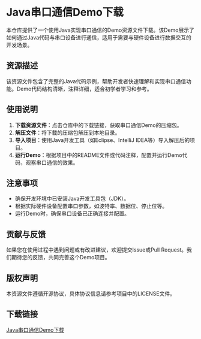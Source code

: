 # Java串口通信Demo下载

本仓库提供了一个使用Java实现串口通信的Demo资源文件下载。该Demo展示了如何通过Java代码与串口设备进行通信，适用于需要与硬件设备进行数据交互的开发场景。

## 资源描述

该资源文件包含了完整的Java代码示例，帮助开发者快速理解和实现串口通信功能。Demo代码结构清晰，注释详细，适合初学者学习和参考。

## 使用说明

1. **下载资源文件**：点击仓库中的下载链接，获取串口通信Demo的压缩包。
2. **解压文件**：将下载的压缩包解压到本地目录。
3. **导入项目**：使用Java开发工具（如Eclipse、IntelliJ IDEA等）导入解压后的项目。
4. **运行Demo**：根据项目中的README文件或代码注释，配置并运行Demo代码，观察串口通信的效果。

## 注意事项

- 确保开发环境中已安装Java开发工具包（JDK）。
- 根据实际硬件设备配置串口参数，如波特率、数据位、停止位等。
- 运行Demo时，确保串口设备已正确连接并配置。

## 贡献与反馈

如果您在使用过程中遇到问题或有改进建议，欢迎提交Issue或Pull Request。我们期待您的反馈，共同完善这个Demo项目。

## 版权声明

本资源文件遵循开源协议，具体协议信息请参考项目中的LICENSE文件。

## 下载链接

[Java串口通信Demo下载](https://pan.quark.cn/s/335a69a46f60)